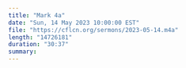 ```yaml
---
title: "Mark 4a"
date: "Sun, 14 May 2023 10:00:00 EST"
file: "https://cflcn.org/sermons/2023-05-14.m4a"
length: "14726181"
duration: "30:37"
summary: 
---
```


